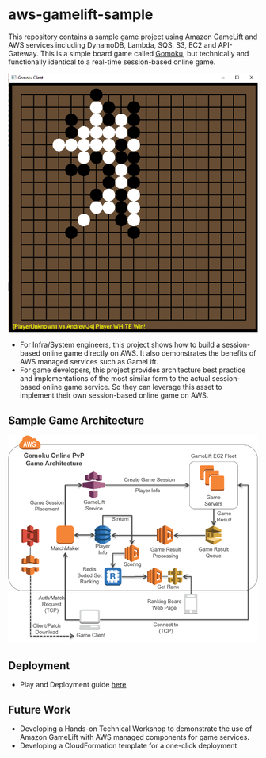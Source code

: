 

# aws-gamelift-sample
This repository contains a sample game project using Amazon GameLift and AWS services including DynamoDB, Lambda, SQS, S3, EC2 and API-Gateway. This is a simple board game called [Gomoku](https://en.wikipedia.org/wiki/Gomoku), but technically and functionally identical to a real-time session-based online game. 

![Gomoku ScreenShot](web/gomoku.png)

 - For Infra/System engineers, this project shows how to build a session-based online game directly on AWS. It also demonstrates the benefits of AWS managed services such as GameLift.
 - For game developers, this project provides architecture best practice and implementations of the most similar form to the actual session-based online game service. So they can leverage this asset to implement their own session-based online game on AWS.


## Sample Game Architecture
![Architecture Overview](web/gomoku_arch.png)


## Deployment
 - Play and Deployment guide [here](deployment/deployment.md)
 

## Future Work
 - Developing a Hands-on Technical Workshop to demonstrate the use of Amazon GameLift with AWS managed components for game services.
 - Developing a CloudFormation template for a one-click deployment
